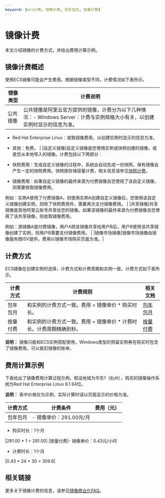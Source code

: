 ```yaml
---
keyword: [ecs计费, 镜像计费, 包年包月, 按量付费]
---
```


# 镜像计费

本文介绍镜像的计费方式，并给出费用计算示例。

## 镜像计费概述

使用ECS镜像可能会产生费用。根据镜像类型不同，计费情况如下表所示。

|镜像类型|计费说明|
|----|----|
|公共镜像|公共镜像是阿里云官方提供的镜像，计费分为以下几种情况：-   Windows Server：计费与实例规格大小有关，以创建实例时显示的信息为准。
-   Red Hat Enterprise Linux：收取镜像费用，以创建实例时显示的信息为准。
-   其他：免费。 |
|自定义镜像|自定义镜像是您使用实例或快照创建的镜像，或是您从本地导入的镜像。计费包括以下两部分：

-   快照费用：生成自定义镜像的过程中，系统会自动生成一份快照，保有镜像会产生一定的快照费用。快照按存储容量计费，相关信息请参见[快照计费](/cn.zh-CN/产品定价/快照计费.md)。
-   镜像费用：如果自定义镜像的最终来源为付费镜像且您使用了该自定义镜像，则需要收取镜像费用。

例如：实例A使用了付费镜像A，则使用实例A创建自定义镜像后，您使用该自定义镜像创建实例，则除了快照费用外，需要再次支付镜像费用。 |
|共享镜像|共享镜像是其他阿里云账号共享给您的镜像。如果该镜像的最终来源为付费镜像且您使用了该共享镜像，则收取镜像费用。

例如：源镜像A是付费镜像，用户A把该镜像共享给用户B后，用户B使用该共享镜像创建了实例，则用户B需要支付镜像费用。 |
|镜像市场镜像|镜像市场镜像由镜像服务商ISV提供，费用以镜像市场购买页面为准。|

## 计费方式

ECS镜像在创建实例时选择，计费方式和计费周期和实例一致，计费方式如下表所示。

|计费方式|计费规则|相关文档|
|----|----|----|
|包年包月|和实例的计费方式一致。费用 = 镜像单价 \* 购买时长。|[包年包月](/cn.zh-CN/产品定价/计费方式/包年包月.md)|
|按量付费|和实例的计费方式一致。费用 = 镜像单价 \* 计费时长。计费周期精确到秒。|[按量付费](/cn.zh-CN/产品定价/计费方式/按量付费.md)|

**说明：** 镜像只能和ECS实例搭配使用，Windows类型的预留实例券在购买时包含了镜像费用，可以抵扣镜像的账单。

## 费用计算示例

下表给出了镜像费用计算过程示例。假设地域为华东1（杭州），购买的镜像操作系统为Red Hat Enterprise Linux 8.1 64位。

**说明：** 表中价格仅为示例，实际计算时请以页面显示的价格为准。

|计费方式|计费条件|费用（元）|
|----|----|-----|
|包年包月|-   镜像单价：291.00元/月
-   购买时长：1个月

|291.00 \* 1 = 291.00|
|按量付费|-   镜像单价：0.43元/小时
-   计费时长：1个月

|0.43 \* 24 \* 30 = 309.6|

## 相关链接

更多关于镜像计费的信息，请参见[镜像商业化FAQ](/cn.zh-CN/镜像/镜像FAQ.md)。

